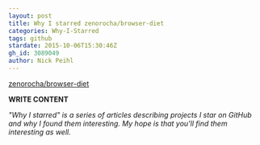 ```yaml
---
layout: post
title: Why I starred zenorocha/browser-diet
categories: Why-I-Starred
tags: github
stardate: 2015-10-06T15:30:46Z
gh_id: 3089049
author: Nick Peihl
---
```


[zenorocha/browser-diet](https://github.com/zenorocha/browser-diet)

**WRITE CONTENT**

*"Why I starred" is a series of articles describing projects I star on GitHub and why I found them interesting. My hope is that you'll find them interesting as well.*

